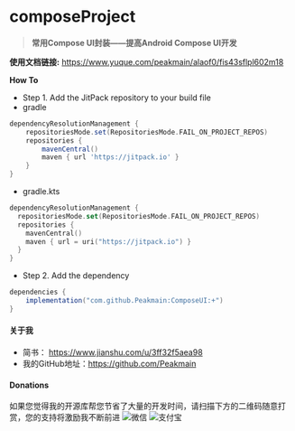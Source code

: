 # composeProject

> **常用Compose UI封装——提高Android Compose UI开发**

**使用文档链接:** https://www.yuque.com/peakmain/alaof0/fis43sflpl602m18

**How To**

- Step 1. Add the JitPack repository to your build file
- gradle

```groovy
dependencyResolutionManagement {
    repositoriesMode.set(RepositoriesMode.FAIL_ON_PROJECT_REPOS)
    repositories {
        mavenCentral()
        maven { url 'https://jitpack.io' }
    }
}
```
- gradle.kts
```kotlin
dependencyResolutionManagement {
  repositoriesMode.set(RepositoriesMode.FAIL_ON_PROJECT_REPOS)
  repositories {
    mavenCentral()
    maven { url = uri("https://jitpack.io") }
  }
}
```
- Step 2. Add the dependency
```groovy
dependencies {
    implementation("com.github.Peakmain:ComposeUI:+")
}
```
#### 关于我

- 简书： https://www.jianshu.com/u/3ff32f5aea98
- 我的GitHub地址：https://github.com/Peakmain

#### Donations

如果您觉得我的开源库帮您节省了大量的开发时间，请扫描下方的二维码随意打赏，您的支持将激励我不断前进
![微信](https://user-images.githubusercontent.com/26482737/184805287-0561a7e2-da13-4ef4-b367-c5e8672c121d.jpg)
![支付宝](https://user-images.githubusercontent.com/26482737/184805306-f44511a7-7660-4fe1-9f07-305005576c2c.jpg)
